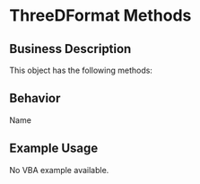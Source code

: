 # ThreeDFormat Methods

## Business Description
This object has the following methods:

## Behavior
Name

## Example Usage
No VBA example available.